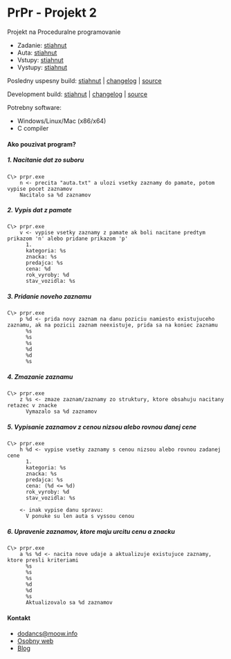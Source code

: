 # PrPr - Projekt 2

Projekt na Proceduralne programovanie

 * Zadanie: [stiahnut](resources/zadanie.pdf)
 * Auta: [stiahnut](resources/auta.txt)
 * Vstupy: [stiahnut](resources/vstupy.txt)
 * Vystupy: [stiahnut](resources/vystupy.txt)


Posledny uspesny build: [stiahnut](https://github.com/dodancs/PrPr-Projekt2/releases) | [changelog](https://github.com/dodancs/PrPr-Projekt2/blob/master/CHANGELOG.md) | [source](https://github.com/dodancs/PrPr-Projekt2/blob/master/sources/sources/Source.c)

Development build: [stiahnut](https://github.com/dodancs/PrPr-Projekt2/releases) | [changelog](https://github.com/dodancs/PrPr-Projekt2/blob/develop/CHANGELOG.md) | [source](https://github.com/dodancs/PrPr-Projekt2/blob/develop/sources/sources/Source.c)

Potrebny software:

 * Windows/Linux/Mac (x86/x64)
 * C compiler


#### Ako pouzivat program?

##### 1. Nacitanie dat zo suboru

```
C\> prpr.exe
    n <- precita "auta.txt" a ulozi vsetky zaznamy do pamate, potom vypise pocet zaznamov
    Nacitalo sa %d zaznamov
```
##### 2. Vypis dat z pamate
```
C\> prpr.exe
    v <- vypise vsetky zaznamy z pamate ak boli nacitane predtym prikazom 'n' alebo pridane prikazom 'p'
      1.
      kategoria: %s
      znacka: %s
      predajca: %s
      cena: %d
      rok_vyroby: %d
      stav_vozidla: %s
```
##### 3. Pridanie noveho zaznamu
```
C\> prpr.exe
    p %d <- prida novy zaznam na danu poziciu namiesto existujuceho zaznamu, ak na pozicii zaznam neexistuje, prida sa na koniec zaznamu
      %s
      %s
      %s
      %d
      %d
      %s
```
##### 4. Zmazanie zaznamu
```
C\> prpr.exe
    z %s <- zmaze zaznam/zaznamy zo struktury, ktore obsahuju nacitany retazec v znacke
      Vymazalo sa %d zaznamov
```
##### 5. Vypisanie zaznamov z cenou nizsou alebo rovnou danej cene
```
C\> prpr.exe
    h %d <- vypise vsetky zaznamy s cenou nizsou alebo rovnou zadanej cene
      1.
      kategoria: %s
      znacka: %s
      predajca: %s
      cena: (%d <= %d)
      rok_vyroby: %d
      stav_vozidla: %s

    <- inak vypise danu spravu:
      V ponuke su len auta s vyssou cenou
```
##### 6. Upravenie zaznamov, ktore maju urcitu cenu a znacku
```
C\> prpr.exe
    a %s %d <- nacita nove udaje a aktualizuje existujuce zaznamy, ktore presli kriteriami
      %s
      %s
      %s
      %d
      %d
      %s
      Aktualizovalo sa %d zaznamov
```

#### Kontakt

 * dodancs@moow.info
 * [Osobny web](https://dodancs.moow.info)
 * [Blog](https://dodancs.moow.info/blog)

